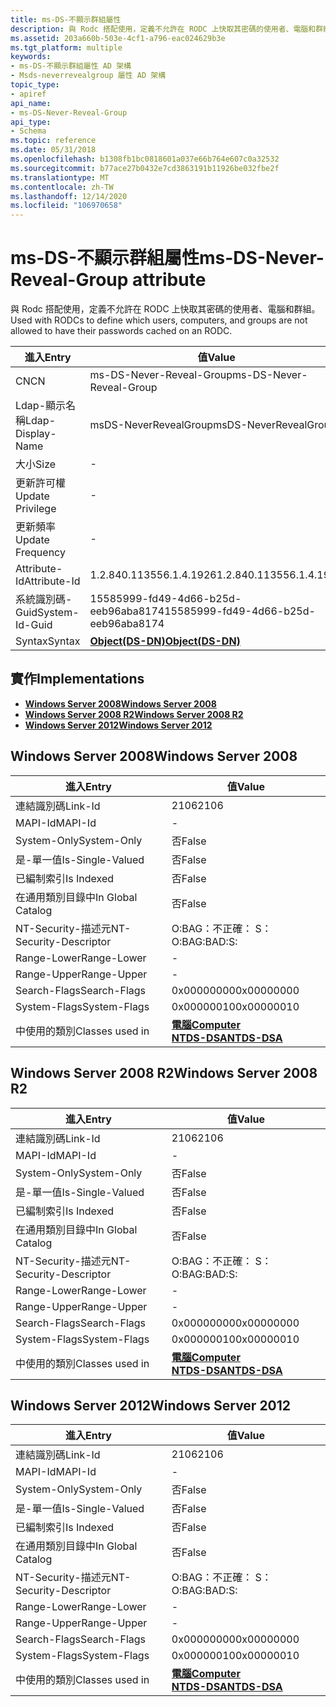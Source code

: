 ```yaml
---
title: ms-DS-不顯示群組屬性
description: 與 Rodc 搭配使用，定義不允許在 RODC 上快取其密碼的使用者、電腦和群組。
ms.assetid: 203a660b-503e-4cf1-a796-eac024629b3e
ms.tgt_platform: multiple
keywords:
- ms-DS-不顯示群組屬性 AD 架構
- Msds-neverrevealgroup 屬性 AD 架構
topic_type:
- apiref
api_name:
- ms-DS-Never-Reveal-Group
api_type:
- Schema
ms.topic: reference
ms.date: 05/31/2018
ms.openlocfilehash: b1308fb1bc0818601a037e66b764e607c0a32532
ms.sourcegitcommit: b77ace27b0432e7cd3863191b11926be032fbe2f
ms.translationtype: MT
ms.contentlocale: zh-TW
ms.lasthandoff: 12/14/2020
ms.locfileid: "106970658"
---
```

# <a name="ms-ds-never-reveal-group-attribute"></a><span data-ttu-id="eeeed-105">ms-DS-不顯示群組屬性</span><span class="sxs-lookup"><span data-stu-id="eeeed-105">ms-DS-Never-Reveal-Group attribute</span></span>

<span data-ttu-id="eeeed-106">與 Rodc 搭配使用，定義不允許在 RODC 上快取其密碼的使用者、電腦和群組。</span><span class="sxs-lookup"><span data-stu-id="eeeed-106">Used with RODCs to define which users, computers, and groups are not allowed to have their passwords cached on an RODC.</span></span>



| <span data-ttu-id="eeeed-107">進入</span><span class="sxs-lookup"><span data-stu-id="eeeed-107">Entry</span></span> | <span data-ttu-id="eeeed-108">值</span><span class="sxs-lookup"><span data-stu-id="eeeed-108">Value</span></span> |
|-------------------|-----------------------------------------|
| <span data-ttu-id="eeeed-109">CN</span><span class="sxs-lookup"><span data-stu-id="eeeed-109">CN</span></span>                | <span data-ttu-id="eeeed-110">ms-DS-Never-Reveal-Group</span><span class="sxs-lookup"><span data-stu-id="eeeed-110">ms-DS-Never-Reveal-Group</span></span>                |
| <span data-ttu-id="eeeed-111">Ldap-顯示名稱</span><span class="sxs-lookup"><span data-stu-id="eeeed-111">Ldap-Display-Name</span></span> | <span data-ttu-id="eeeed-112">msDS-NeverRevealGroup</span><span class="sxs-lookup"><span data-stu-id="eeeed-112">msDS-NeverRevealGroup</span></span>                   |
| <span data-ttu-id="eeeed-113">大小</span><span class="sxs-lookup"><span data-stu-id="eeeed-113">Size</span></span>              | \-                                      |
| <span data-ttu-id="eeeed-114">更新許可權</span><span class="sxs-lookup"><span data-stu-id="eeeed-114">Update Privilege</span></span>  | \-                                      |
| <span data-ttu-id="eeeed-115">更新頻率</span><span class="sxs-lookup"><span data-stu-id="eeeed-115">Update Frequency</span></span>  | \-                                      |
| <span data-ttu-id="eeeed-116">Attribute-Id</span><span class="sxs-lookup"><span data-stu-id="eeeed-116">Attribute-Id</span></span>      | <span data-ttu-id="eeeed-117">1.2.840.113556.1.4.1926</span><span class="sxs-lookup"><span data-stu-id="eeeed-117">1.2.840.113556.1.4.1926</span></span>                 |
| <span data-ttu-id="eeeed-118">系統識別碼-Guid</span><span class="sxs-lookup"><span data-stu-id="eeeed-118">System-Id-Guid</span></span>    | <span data-ttu-id="eeeed-119">15585999-fd49-4d66-b25d-eeb96aba8174</span><span class="sxs-lookup"><span data-stu-id="eeeed-119">15585999-fd49-4d66-b25d-eeb96aba8174</span></span>    |
| <span data-ttu-id="eeeed-120">Syntax</span><span class="sxs-lookup"><span data-stu-id="eeeed-120">Syntax</span></span>            | [<span data-ttu-id="eeeed-121">**Object(DS-DN)**</span><span class="sxs-lookup"><span data-stu-id="eeeed-121">**Object(DS-DN)**</span></span>](s-object-ds-dn.md) |



## <a name="implementations"></a><span data-ttu-id="eeeed-122">實作</span><span class="sxs-lookup"><span data-stu-id="eeeed-122">Implementations</span></span>

-   [<span data-ttu-id="eeeed-123">**Windows Server 2008**</span><span class="sxs-lookup"><span data-stu-id="eeeed-123">**Windows Server 2008**</span></span>](#windows-server-2008)
-   [<span data-ttu-id="eeeed-124">**Windows Server 2008 R2**</span><span class="sxs-lookup"><span data-stu-id="eeeed-124">**Windows Server 2008 R2**</span></span>](#windows-server-2008-r2)
-   [<span data-ttu-id="eeeed-125">**Windows Server 2012**</span><span class="sxs-lookup"><span data-stu-id="eeeed-125">**Windows Server 2012**</span></span>](#windows-server-2012)

## <a name="windows-server-2008"></a><span data-ttu-id="eeeed-126">Windows Server 2008</span><span class="sxs-lookup"><span data-stu-id="eeeed-126">Windows Server 2008</span></span>



| <span data-ttu-id="eeeed-127">進入</span><span class="sxs-lookup"><span data-stu-id="eeeed-127">Entry</span></span> | <span data-ttu-id="eeeed-128">值</span><span class="sxs-lookup"><span data-stu-id="eeeed-128">Value</span></span> |
|------------------------|------------------------------------------------------------------------------------|
| <span data-ttu-id="eeeed-129">連結識別碼</span><span class="sxs-lookup"><span data-stu-id="eeeed-129">Link-Id</span></span>                | <span data-ttu-id="eeeed-130">2106</span><span class="sxs-lookup"><span data-stu-id="eeeed-130">2106</span></span>                                                                               |
| <span data-ttu-id="eeeed-131">MAPI-Id</span><span class="sxs-lookup"><span data-stu-id="eeeed-131">MAPI-Id</span></span>                | \-                                                                                 |
| <span data-ttu-id="eeeed-132">System-Only</span><span class="sxs-lookup"><span data-stu-id="eeeed-132">System-Only</span></span>            | <span data-ttu-id="eeeed-133">否</span><span class="sxs-lookup"><span data-stu-id="eeeed-133">False</span></span>                                                                              |
| <span data-ttu-id="eeeed-134">是-單一值</span><span class="sxs-lookup"><span data-stu-id="eeeed-134">Is-Single-Valued</span></span>       | <span data-ttu-id="eeeed-135">否</span><span class="sxs-lookup"><span data-stu-id="eeeed-135">False</span></span>                                                                              |
| <span data-ttu-id="eeeed-136">已編制索引</span><span class="sxs-lookup"><span data-stu-id="eeeed-136">Is Indexed</span></span>             | <span data-ttu-id="eeeed-137">否</span><span class="sxs-lookup"><span data-stu-id="eeeed-137">False</span></span>                                                                              |
| <span data-ttu-id="eeeed-138">在通用類別目錄中</span><span class="sxs-lookup"><span data-stu-id="eeeed-138">In Global Catalog</span></span>      | <span data-ttu-id="eeeed-139">否</span><span class="sxs-lookup"><span data-stu-id="eeeed-139">False</span></span>                                                                              |
| <span data-ttu-id="eeeed-140">NT-Security-描述元</span><span class="sxs-lookup"><span data-stu-id="eeeed-140">NT-Security-Descriptor</span></span> | <span data-ttu-id="eeeed-141">O:BAG：不正確： S：</span><span class="sxs-lookup"><span data-stu-id="eeeed-141">O:BAG:BAD:S:</span></span>                                                                       |
| <span data-ttu-id="eeeed-142">Range-Lower</span><span class="sxs-lookup"><span data-stu-id="eeeed-142">Range-Lower</span></span>            | \-                                                                                 |
| <span data-ttu-id="eeeed-143">Range-Upper</span><span class="sxs-lookup"><span data-stu-id="eeeed-143">Range-Upper</span></span>            | \-                                                                                 |
| <span data-ttu-id="eeeed-144">Search-Flags</span><span class="sxs-lookup"><span data-stu-id="eeeed-144">Search-Flags</span></span>           | <span data-ttu-id="eeeed-145">0x00000000</span><span class="sxs-lookup"><span data-stu-id="eeeed-145">0x00000000</span></span>                                                                         |
| <span data-ttu-id="eeeed-146">System-Flags</span><span class="sxs-lookup"><span data-stu-id="eeeed-146">System-Flags</span></span>           | <span data-ttu-id="eeeed-147">0x00000010</span><span class="sxs-lookup"><span data-stu-id="eeeed-147">0x00000010</span></span>                                                                         |
| <span data-ttu-id="eeeed-148">中使用的類別</span><span class="sxs-lookup"><span data-stu-id="eeeed-148">Classes used in</span></span>        | [<span data-ttu-id="eeeed-149">**電腦**</span><span class="sxs-lookup"><span data-stu-id="eeeed-149">**Computer**</span></span>](c-computer.md)<br/> [<span data-ttu-id="eeeed-150">**NTDS-DSA**</span><span class="sxs-lookup"><span data-stu-id="eeeed-150">**NTDS-DSA**</span></span>](c-ntdsdsa.md)<br/> |



## <a name="windows-server-2008-r2"></a><span data-ttu-id="eeeed-151">Windows Server 2008 R2</span><span class="sxs-lookup"><span data-stu-id="eeeed-151">Windows Server 2008 R2</span></span>



| <span data-ttu-id="eeeed-152">進入</span><span class="sxs-lookup"><span data-stu-id="eeeed-152">Entry</span></span> | <span data-ttu-id="eeeed-153">值</span><span class="sxs-lookup"><span data-stu-id="eeeed-153">Value</span></span> |
|------------------------|------------------------------------------------------------------------------------|
| <span data-ttu-id="eeeed-154">連結識別碼</span><span class="sxs-lookup"><span data-stu-id="eeeed-154">Link-Id</span></span>                | <span data-ttu-id="eeeed-155">2106</span><span class="sxs-lookup"><span data-stu-id="eeeed-155">2106</span></span>                                                                               |
| <span data-ttu-id="eeeed-156">MAPI-Id</span><span class="sxs-lookup"><span data-stu-id="eeeed-156">MAPI-Id</span></span>                | \-                                                                                 |
| <span data-ttu-id="eeeed-157">System-Only</span><span class="sxs-lookup"><span data-stu-id="eeeed-157">System-Only</span></span>            | <span data-ttu-id="eeeed-158">否</span><span class="sxs-lookup"><span data-stu-id="eeeed-158">False</span></span>                                                                              |
| <span data-ttu-id="eeeed-159">是-單一值</span><span class="sxs-lookup"><span data-stu-id="eeeed-159">Is-Single-Valued</span></span>       | <span data-ttu-id="eeeed-160">否</span><span class="sxs-lookup"><span data-stu-id="eeeed-160">False</span></span>                                                                              |
| <span data-ttu-id="eeeed-161">已編制索引</span><span class="sxs-lookup"><span data-stu-id="eeeed-161">Is Indexed</span></span>             | <span data-ttu-id="eeeed-162">否</span><span class="sxs-lookup"><span data-stu-id="eeeed-162">False</span></span>                                                                              |
| <span data-ttu-id="eeeed-163">在通用類別目錄中</span><span class="sxs-lookup"><span data-stu-id="eeeed-163">In Global Catalog</span></span>      | <span data-ttu-id="eeeed-164">否</span><span class="sxs-lookup"><span data-stu-id="eeeed-164">False</span></span>                                                                              |
| <span data-ttu-id="eeeed-165">NT-Security-描述元</span><span class="sxs-lookup"><span data-stu-id="eeeed-165">NT-Security-Descriptor</span></span> | <span data-ttu-id="eeeed-166">O:BAG：不正確： S：</span><span class="sxs-lookup"><span data-stu-id="eeeed-166">O:BAG:BAD:S:</span></span>                                                                       |
| <span data-ttu-id="eeeed-167">Range-Lower</span><span class="sxs-lookup"><span data-stu-id="eeeed-167">Range-Lower</span></span>            | \-                                                                                 |
| <span data-ttu-id="eeeed-168">Range-Upper</span><span class="sxs-lookup"><span data-stu-id="eeeed-168">Range-Upper</span></span>            | \-                                                                                 |
| <span data-ttu-id="eeeed-169">Search-Flags</span><span class="sxs-lookup"><span data-stu-id="eeeed-169">Search-Flags</span></span>           | <span data-ttu-id="eeeed-170">0x00000000</span><span class="sxs-lookup"><span data-stu-id="eeeed-170">0x00000000</span></span>                                                                         |
| <span data-ttu-id="eeeed-171">System-Flags</span><span class="sxs-lookup"><span data-stu-id="eeeed-171">System-Flags</span></span>           | <span data-ttu-id="eeeed-172">0x00000010</span><span class="sxs-lookup"><span data-stu-id="eeeed-172">0x00000010</span></span>                                                                         |
| <span data-ttu-id="eeeed-173">中使用的類別</span><span class="sxs-lookup"><span data-stu-id="eeeed-173">Classes used in</span></span>        | [<span data-ttu-id="eeeed-174">**電腦**</span><span class="sxs-lookup"><span data-stu-id="eeeed-174">**Computer**</span></span>](c-computer.md)<br/> [<span data-ttu-id="eeeed-175">**NTDS-DSA**</span><span class="sxs-lookup"><span data-stu-id="eeeed-175">**NTDS-DSA**</span></span>](c-ntdsdsa.md)<br/> |



## <a name="windows-server-2012"></a><span data-ttu-id="eeeed-176">Windows Server 2012</span><span class="sxs-lookup"><span data-stu-id="eeeed-176">Windows Server 2012</span></span>



| <span data-ttu-id="eeeed-177">進入</span><span class="sxs-lookup"><span data-stu-id="eeeed-177">Entry</span></span> | <span data-ttu-id="eeeed-178">值</span><span class="sxs-lookup"><span data-stu-id="eeeed-178">Value</span></span> |
|------------------------|------------------------------------------------------------------------------------|
| <span data-ttu-id="eeeed-179">連結識別碼</span><span class="sxs-lookup"><span data-stu-id="eeeed-179">Link-Id</span></span>                | <span data-ttu-id="eeeed-180">2106</span><span class="sxs-lookup"><span data-stu-id="eeeed-180">2106</span></span>                                                                               |
| <span data-ttu-id="eeeed-181">MAPI-Id</span><span class="sxs-lookup"><span data-stu-id="eeeed-181">MAPI-Id</span></span>                | \-                                                                                 |
| <span data-ttu-id="eeeed-182">System-Only</span><span class="sxs-lookup"><span data-stu-id="eeeed-182">System-Only</span></span>            | <span data-ttu-id="eeeed-183">否</span><span class="sxs-lookup"><span data-stu-id="eeeed-183">False</span></span>                                                                              |
| <span data-ttu-id="eeeed-184">是-單一值</span><span class="sxs-lookup"><span data-stu-id="eeeed-184">Is-Single-Valued</span></span>       | <span data-ttu-id="eeeed-185">否</span><span class="sxs-lookup"><span data-stu-id="eeeed-185">False</span></span>                                                                              |
| <span data-ttu-id="eeeed-186">已編制索引</span><span class="sxs-lookup"><span data-stu-id="eeeed-186">Is Indexed</span></span>             | <span data-ttu-id="eeeed-187">否</span><span class="sxs-lookup"><span data-stu-id="eeeed-187">False</span></span>                                                                              |
| <span data-ttu-id="eeeed-188">在通用類別目錄中</span><span class="sxs-lookup"><span data-stu-id="eeeed-188">In Global Catalog</span></span>      | <span data-ttu-id="eeeed-189">否</span><span class="sxs-lookup"><span data-stu-id="eeeed-189">False</span></span>                                                                              |
| <span data-ttu-id="eeeed-190">NT-Security-描述元</span><span class="sxs-lookup"><span data-stu-id="eeeed-190">NT-Security-Descriptor</span></span> | <span data-ttu-id="eeeed-191">O:BAG：不正確： S：</span><span class="sxs-lookup"><span data-stu-id="eeeed-191">O:BAG:BAD:S:</span></span>                                                                       |
| <span data-ttu-id="eeeed-192">Range-Lower</span><span class="sxs-lookup"><span data-stu-id="eeeed-192">Range-Lower</span></span>            | \-                                                                                 |
| <span data-ttu-id="eeeed-193">Range-Upper</span><span class="sxs-lookup"><span data-stu-id="eeeed-193">Range-Upper</span></span>            | \-                                                                                 |
| <span data-ttu-id="eeeed-194">Search-Flags</span><span class="sxs-lookup"><span data-stu-id="eeeed-194">Search-Flags</span></span>           | <span data-ttu-id="eeeed-195">0x00000000</span><span class="sxs-lookup"><span data-stu-id="eeeed-195">0x00000000</span></span>                                                                         |
| <span data-ttu-id="eeeed-196">System-Flags</span><span class="sxs-lookup"><span data-stu-id="eeeed-196">System-Flags</span></span>           | <span data-ttu-id="eeeed-197">0x00000010</span><span class="sxs-lookup"><span data-stu-id="eeeed-197">0x00000010</span></span>                                                                         |
| <span data-ttu-id="eeeed-198">中使用的類別</span><span class="sxs-lookup"><span data-stu-id="eeeed-198">Classes used in</span></span>        | [<span data-ttu-id="eeeed-199">**電腦**</span><span class="sxs-lookup"><span data-stu-id="eeeed-199">**Computer**</span></span>](c-computer.md)<br/> [<span data-ttu-id="eeeed-200">**NTDS-DSA**</span><span class="sxs-lookup"><span data-stu-id="eeeed-200">**NTDS-DSA**</span></span>](c-ntdsdsa.md)<br/> |



 

 





